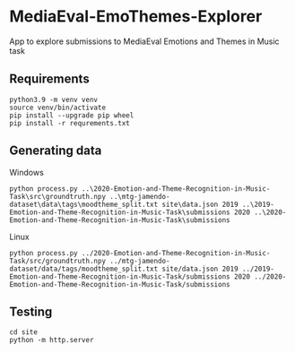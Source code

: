 # MediaEval-EmoThemes-Explorer
App to explore submissions to MediaEval Emotions and Themes in Music task

## Requirements
```shell
python3.9 -m venv venv
source venv/bin/activate
pip install --upgrade pip wheel
pip install -r requrements.txt
```

## Generating data
Windows
```shell
python process.py ..\2020-Emotion-and-Theme-Recognition-in-Music-Task\src\groundtruth.npy ..\mtg-jamendo-dataset\data\tags\moodtheme_split.txt site\data.json 2019 ..\2019-Emotion-and-Theme-Recognition-in-Music-Task\submissions 2020 ..\2020-Emotion-and-Theme-Recognition-in-Music-Task\submissions
```

Linux
```shell
python process.py ../2020-Emotion-and-Theme-Recognition-in-Music-Task/src/groundtruth.npy ../mtg-jamendo-dataset/data/tags/moodtheme_split.txt site/data.json 2019 ../2019-Emotion-and-Theme-Recognition-in-Music-Task/submissions 2020 ../2020-Emotion-and-Theme-Recognition-in-Music-Task/submissions
```

## Testing
```shell
cd site
python -m http.server
```
